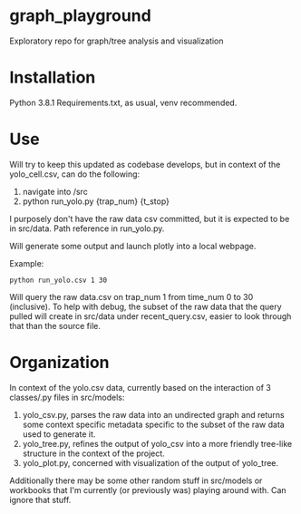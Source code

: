 # graph_playground
<p>
Exploratory repo for graph/tree analysis and visualization
</p>

# Installation
<p>
Python 3.8.1
Requirements.txt, as usual, venv recommended.
</p>

# Use
<p>
Will try to keep this updated as codebase develops, but in context
of the yolo_cell.csv, can do the following:

1. navigate into /src
2. python run_yolo.py {trap_num} {t_stop}

I purposely don't have the raw data csv committed, but it is expected to be
in src/data. Path reference in run_yolo.py.

Will generate some output and launch plotly into a local webpage.

Example:

```
python run_yolo.csv 1 30
```
Will query the raw data.csv on trap_num 1 from time_num 0 to 30 (inclusive).  To help with debug, the subset of the raw data that the query pulled will create in src/data under recent_query.csv, easier to look through that than the source file.
</p>

# Organization
<p>
In context of the yolo.csv data, currently based on the interaction
of 3 classes/.py files in src/models:

1. yolo_csv.py, parses the raw data into an undirected graph and returns some
   context specific metadata specific to the subset of the raw data used to generate
   it.
2. yolo_tree.py, refines the output of yolo_csv into a more friendly tree-like 
   structure in the context of the project.
3. yolo_plot.py, concerned with visualization of the output of yolo_tree.

Additionally there may be some other random stuff in src/models or workbooks that
I'm currently (or previously was) playing around with. Can ignore that stuff.
</p>




